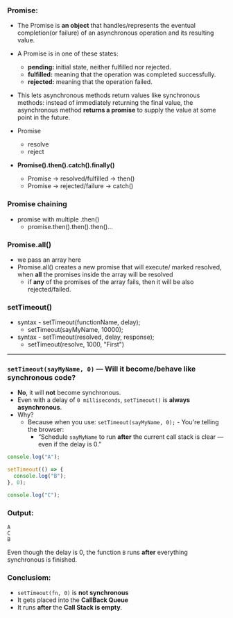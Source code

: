### Promise: 
- The Promise is **an object** that handles/represents the eventual completion(or failure) of an asynchronous operation and its resulting value.
- A Promise is in one of these states:
  - **pending:** initial state, neither fulfilled nor rejected.
  - **fulfilled:** meaning that the operation was completed successfully.
  - **rejected:** meaning that the operation failed.
- This lets asynchronous methods return values like synchronous methods: instead of immediately returning the final value, the asynchronous method **returns a promise** to supply the value at some point in the future.
- Promise
  - resolve
  - reject

- **Promise().then().catch().finally()**
  - Promise -> resolved/fulfilled -> then()
  - Promise -> rejected/failure -> catch()

### Promise chaining
- promise with multiple .then()
  - promise.then().then().then()...

### Promise.all()
- we pass an array here
- Promise.all() creates a new promise that will execute/ marked resolved, when **all** the promises inside the array will be resolved
  - if **any** of the promises of the array fails, then it will be also rejected/failed.


### setTimeout()
- syntax - setTimeout(functionName, delay);
  - setTimeout(sayMyName, 10000);
- syntax - setTimeout(resolved, delay, response);
  - setTimeout(resolve, 1000, "First")



---


### `setTimeout(sayMyName, 0)` — Will it become/behave like **synchronous code**?

- **No**, it will **not** become synchronous.  
- Even with a delay of `0 milliseconds`, `setTimeout()` is **always asynchronous**.
- Why?
  - Because when you use: `setTimeout(sayMyName, 0);` - You're telling the browser:
     - “Schedule `sayMyName` to run **after** the current call stack is clear — even if the delay is 0.”


```js
console.log("A");

setTimeout(() => {
  console.log("B");
}, 0);

console.log("C");
```

### Output:
```
A
C
B
```

Even though the delay is 0, the function `B` runs **after** everything synchronous is finished.

### Conclusiom:
- `setTimeout(fn, 0)` is **not synchronous**
- It gets placed into the **CallBack Queue**
- It runs **after** the **Call Stack is empty**.
